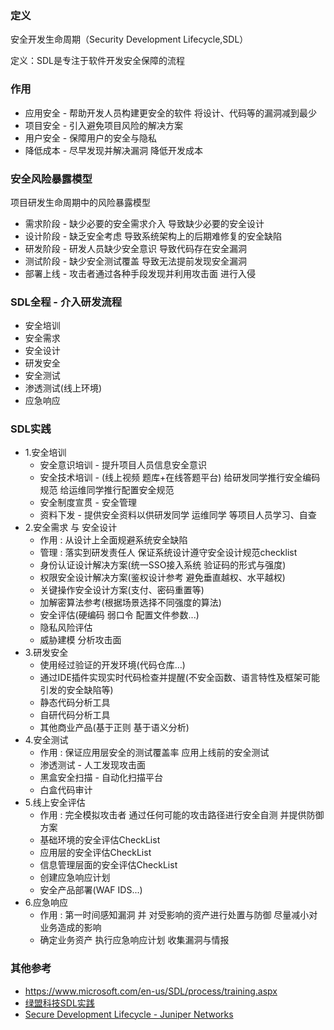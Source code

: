### 定义

安全开发生命周期（Security Development Lifecycle,SDL）

定义：SDL是专注于软件开发安全保障的流程

### 作用

* 应用安全 - 帮助开发人员构建更安全的软件 将设计、代码等的漏洞减到最少
* 项目安全 - 引入避免项目风险的解决方案
* 用户安全 - 保障用户的安全与隐私
* 降低成本 - 尽早发现并解决漏洞 降低开发成本

### 安全风险暴露模型

项目研发生命周期中的风险暴露模型
* 需求阶段 - 缺少必要的安全需求介入 导致缺少必要的安全设计
* 设计阶段 - 缺乏安全考虑 导致系统架构上的后期难修复的安全缺陷
* 研发阶段 - 研发人员缺少安全意识 导致代码存在安全漏洞
* 测试阶段 - 缺少安全测试覆盖 导致无法提前发现安全漏洞
* 部署上线 - 攻击者通过各种手段发现并利用攻击面 进行入侵


### SDL全程 - 介入研发流程

* 安全培训
* 安全需求
* 安全设计
* 研发安全
* 安全测试
* 渗透测试(线上环境)
* 应急响应

### SDL实践

* 1.安全培训
  * 安全意识培训 - 提升项目人员信息安全意识
  * 安全技术培训 - (线上视频 题库+在线答题平台) 给研发同学推行安全编码规范 给运维同学推行配置安全规范 
  * 安全制度宣贯 - 安全管理
  * 资料下发 - 提供安全资料以供研发同学 运维同学 等项目人员学习、自查
* 2.安全需求 与 安全设计
  * 作用 : 从设计上全面规避系统安全缺陷
  * 管理 : 落实到研发责任人 保证系统设计遵守安全设计规范checklist
  * 身份认证设计解决方案(统一SSO接入系统 验证码的形式与强度)
  * 权限安全设计解决方案(鉴权设计参考 避免垂直越权、水平越权)
  * 关键操作安全设计方案(支付、密码重置等)
  * 加解密算法参考(根据场景选择不同强度的算法)
  * 安全评估(硬编码 弱口令 配置文件参数...)
  * 隐私风险评估
  * 威胁建模 分析攻击面
* 3.研发安全
  * 使用经过验证的开发环境(代码仓库...)
  * 通过IDE插件实现实时代码检查并提醒(不安全函数、语言特性及框架可能引发的安全缺陷等)
  * 静态代码分析工具
  * 自研代码分析工具
  * 其他商业产品(基于正则 基于语义分析)
* 4.安全测试
  * 作用 : 保证应用层安全的测试覆盖率 应用上线前的安全测试
  * 渗透测试 - 人工发现攻击面
  * 黑盒安全扫描 - 自动化扫描平台
  * 白盒代码审计
* 5.线上安全评估
  * 作用 : 完全模拟攻击者 通过任何可能的攻击路径进行安全自测 并提供防御方案
  * 基础环境的安全评估CheckList
  * 应用层的安全评估CheckList
  * 信息管理层面的安全评估CheckList
  * 创建应急响应计划
  * 安全产品部署(WAF IDS...)
* 6.应急响应
  * 作用 : 第一时间感知漏洞 并 对受影响的资产进行处置与防御 尽量减小对业务造成的影响
  * 确定业务资产 执行应急响应计划 收集漏洞与情报

### 其他参考
* https://www.microsoft.com/en-us/SDL/process/training.aspx
* [绿盟科技SDL实践](http://blog.nsfocus.net/nsfocus-adsl/)
* [Secure Development Lifecycle - Juniper Networks](https://www.juniper.net/us/en/security/sdl/)

